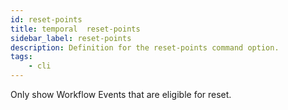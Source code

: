 ```yaml
---
id: reset-points
title: temporal  reset-points
sidebar_label: reset-points
description: Definition for the reset-points command option.
tags:
	- cli
---
```

Only show Workflow Events that are eligible for reset.
